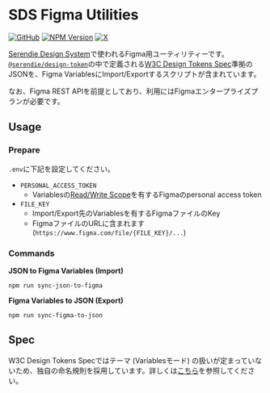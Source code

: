 # SDS Figma Utilities

[![GitHub](https://img.shields.io/github/license/serendie/figma-utils?style=flat)](https://github.com/serendie/figma-utils/blob/main/LICENSE)
[![NPM Version](https://img.shields.io/npm/v/%40serendie%2Ffigma-utils)](https://www.npmjs.com/package/@serendie/figma-utils)
[![X](https://img.shields.io/twitter/follow/SerendieDesign)](https://x.com/SerendieDesign/)

[Serendie Design System](https://serendie.design/)で使われるFigma用ユーティリティーです。
[`@serendie/design-token`](https://github.com/serendie/design-tokens)の中で定義される[W3C Design Tokens Spec](https://tr.designtokens.org/format/)準拠のJSONを、Figma VariablesにImport/Exportするスクリプトが含まれています。

なお、Figma REST APIを前提としており、利用にはFigmaエンタープライズプランが必要です。

## Usage

### Prepare

`.env`に下記を設定してください。

- `PERSONAL_ACCESS_TOKEN`
  - Variablesの[Read/Write Scope](https://www.figma.com/developers/api#authentication-scopes)を有するFigmaのpersonal access token
- `FILE_KEY`
  - Import/Export先のVariablesを有するFigmaファイルのKey
  - FigmaファイルのURLに含まれます (`https://www.figma.com/file/{FILE_KEY}/...`)

### Commands

**JSON to Figma Variables (Import)**
```
npm run sync-json-to-figma
```

**Figma Variables to JSON (Export)**
```
npm run sync-figma-to-json
```

## Spec

W3C Design Tokens Specではテーマ (Variablesモード) の扱いが定まっていないため、独自の命名規則を採用しています。詳しくは[こちら](https://github.com/serendie/serendie/tree/main/design-tokens#%E4%BB%95%E6%A7%98)を参照してください。
